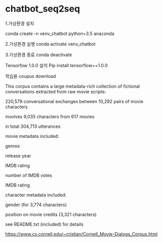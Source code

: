 # chatbot_seq2seq


1.가상환경 설치

conda  create -n venv_chatbot python=3.5 anaconda

2.가상환경 실행
conda activate venv_chatbot

3.가상환경 종료
conda deactivate



Tensorfow 1.0.0 설치
Pip install tensorflow==1.0.0


학습용 coupus download

This corpus contains a large metadata-rich collection of fictional conversations extracted from raw movie scripts:

220,579 conversational exchanges between 10,292 pairs of movie characters

involves 9,035 characters from 617 movies

in total 304,713 utterances

movie metadata included:

genres

release year

IMDB rating

number of IMDB votes

IMDB rating

character metadata included:

gender (for 3,774 characters)

position on movie credits (3,321 characters)

see README.txt (included) for details

https://www.cs.cornell.edu/~cristian/Cornell_Movie-Dialogs_Corpus.html
